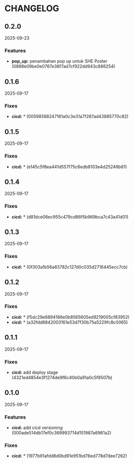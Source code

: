 # CHANGELOG

<!--- next entry here -->

## 0.2.0
2025-09-23

### Features

- **pop_up:** penambahan pop up untuk SHE Poster (0888e09be0e0767e38f7ad7cf922dd943c886254)

## 0.1.6
2025-09-17

### Fixes

- **cicd:** * (00598588247181a0c3e31a7f287ad43885770c82)

## 0.1.5
2025-09-17

### Fixes

- **cicd:** * (e145c5f8ea441d557f75c6edb8103e4d25246b61)

## 0.1.4
2025-09-17

### Fixes

- **cicd:** * (d81dce06ec955c479cd86f5b969bca7c43a41d01)

## 0.1.3
2025-09-17

### Fixes

- **cicd:** * (0f303a1b56a83782c127d0c035d2716445ecc7cb)

## 0.1.2
2025-09-17

### Fixes

- **cicd:** * (f5dc29e8894186e0b8565605ed9219005cf83952)
- **cicd:** * (a32fdd8842003161e53d7f30b75a5229fc8c0065)

## 0.1.1
2025-09-17

### Fixes

- **cicd:** add deploy stage (4321ed4854e3f1274de9f6c40b0a91a0c5f8507b)

## 0.1.0
2025-09-17

### Features

- **cicd:** add cicd versioning (000ade514db17ef0c369993714d151987a6961a2)

### Fixes

- **cicd:** * (1977b91afdd8d0bd91e951bd76ed778d7dee7262)